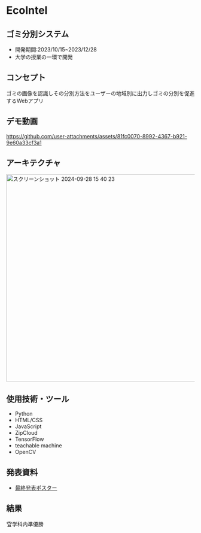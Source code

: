 # EcoIntel

## ゴミ分別システム
- 開発期間:2023/10/15~2023/12/28
- 大学の授業の一環で開発

## コンセプト
ゴミの画像を認識しその分別方法をユーザーの地域別に出力しゴミの分別を促進するWebアプリ

## デモ動画
https://github.com/user-attachments/assets/81fc0070-8992-4367-b921-9e60a33cf3a1

## アーキテクチャ
<img width="554" alt="スクリーンショット 2024-09-28 15 40 23" src="https://github.com/user-attachments/assets/c5219d04-d79c-4685-b0c7-6a2f2804ce10">

## 使用技術・ツール
- Python
- HTML/CSS
- JavaScript
- ZipCloud
- TensorFlow
- teachable machine
- OpenCV

## 発表資料
- [最終発表ポスター](presentation.md)

## 結果
🏆学科内準優勝
